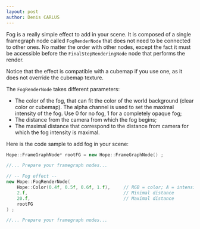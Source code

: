 ```yaml
---
layout: post
author: Denis CARLUS
---
```


Fog is a really simple effect to add in your scene. It is composed of a single framegraph node called `FogRenderNode` that does not need to be connected to other ones. No matter the order with other nodes, except the fact it must be accessible before the `FinalStepRenderingNode` node that performs the render.

Notice that the effect is compatible with a cubemap if you use one, as it does not override the cubemap texture.

The `FogRenderNode` takes different parameters:
* The color of the fog, that can fit the color of the world background (clear color or cubemap). The alpha channel is used to set the maximal intensity of the fog. Use 0 for no fog, 1 for a completely opaque fog;
* The distance from the camera from which the fog begins;
* The maximal distance that correspond to the distance from camera for which the fog intensity is maximal.

Here is the code sample to add fog in your scene:
```cpp
Hope::FrameGraphNode* rootFG = new Hope::FrameGraphNode() ;

//... Prepare your framegraph nodes...

// -- Fog effect --
new Hope::FogRenderNode(
    Hope::Color(0.4f, 0.5f, 0.6f, 1.f),     // RGB = color; A = intensity
    2.f,                                    // Minimal distance
    20.f,                                   // Maximal distance
    rootFG
) ;

//... Prepare your framegraph nodes...
```
